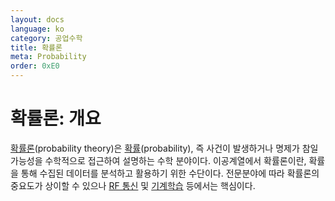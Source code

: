 ```yaml
---
layout: docs
language: ko
category: 공업수학
title: 확률론
meta: Probability
order: 0xE0
---
```

# 확률론: 개요
[확률론](https://ko.wikipedia.org/wiki/확률론)(probability theory)은 [확률](https://ko.wikipedia.org/wiki/확률)(probability), 즉 사건이 발생하거나 명제가 참일 가능성을 수학적으로 접근하여 설명하는 수학 분야이다. 이공계열에서 확률론이란, 확률을 통해 수집된 데이터를 분석하고 활용하기 위한 수단이다. 전문분야에 따라 확률론의 중요도가 상이할 수 있으나 [RF 통신](https://ko.wikipedia.org/wiki/무선주파수) 및 [기계학습](https://ko.wikipedia.org/wiki/기계_학습) 등에서는 핵심이다.
